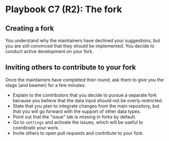 # Playbook C7 (R2): The fork

## Creating a fork

You understand why the maintainers have declined your suggestions, but you are still convinced that they should be implemented. You decide to conduct active development on your fork.

## Inviting others to contribute to your fork

Once the maintainers have completed their round, ask them to give you the stage (and beamer) for a few minutes.

- Explain to the contributors that you decide to pursue a separate fork because you believe that the data input should not be overly restricted.
- State that you plan to integrate changes from the main repository, but that you will go forward with the support of other data types.
- Point out that the "issue" tab is missing in forks by default.
- Go to ``settings`` and activate the issues, which will be useful to coordinate your work.
- Invite others to open pull requests and contribute to your fork.

<!-- 
https://ralphjsmit.com/unfork-github-repo#:~:text=Go%20to%20support.github.com,Attach%2C%20detach%20or%20reroute%20forks
-->
